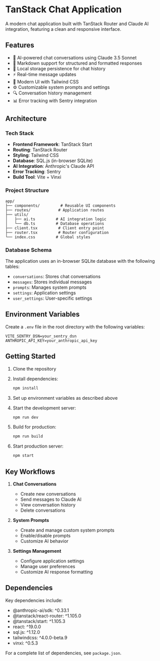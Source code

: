 # TanStack Chat Application

A modern chat application built with TanStack Router and Claude AI integration, featuring a clean and responsive interface.

## Features

- 💬 AI-powered chat conversations using Claude 3.5 Sonnet
- 📝 Markdown support for structured and formatted responses
- 💾 Local storage persistence for chat history
- ⚡ Real-time message updates
- 🎨 Modern UI with Tailwind CSS
- ⚙️ Customizable system prompts and settings
- 🔍 Conversation history management
- 📊 Error tracking with Sentry integration

## Architecture

### Tech Stack
- **Frontend Framework**: TanStack Start
- **Routing**: TanStack Router
- **Styling**: Tailwind CSS
- **Database**: SQL.js (in-browser SQLite)
- **AI Integration**: Anthropic's Claude API
- **Error Tracking**: Sentry
- **Build Tool**: Vite + Vinxi

### Project Structure
```
app/
├── components/         # Reusable UI components
├── routes/            # Application routes
├── utils/
│   ├── ai.ts         # AI integration logic
│   └── db.ts         # Database operations
├── client.tsx         # Client entry point
├── router.tsx         # Router configuration
└── index.css         # Global styles
```

### Database Schema
The application uses an in-browser SQLite database with the following tables:
- `conversations`: Stores chat conversations
- `messages`: Stores individual messages
- `prompts`: Manages system prompts
- `settings`: Application settings
- `user_settings`: User-specific settings

## Environment Variables

Create a `.env` file in the root directory with the following variables:

```env
VITE_SENTRY_DSN=your_sentry_dsn
ANTHROPIC_API_KEY=your_anthropic_api_key
```

## Getting Started

1. Clone the repository
2. Install dependencies:
   ```bash
   npm install
   ```

3. Set up environment variables as described above

4. Start the development server:
   ```bash
   npm run dev
   ```

5. Build for production:
   ```bash
   npm run build
   ```

6. Start production server:
   ```bash
   npm start
   ```

## Key Workflows

1. **Chat Conversations**
   - Create new conversations
   - Send messages to Claude AI
   - View conversation history
   - Delete conversations

2. **System Prompts**
   - Create and manage custom system prompts
   - Enable/disable prompts
   - Customize AI behavior

3. **Settings Management**
   - Configure application settings
   - Manage user preferences
   - Customize AI response formatting

## Dependencies

Key dependencies include:
- @anthropic-ai/sdk: ^0.33.1
- @tanstack/react-router: ^1.105.0
- @tanstack/start: ^1.105.3
- react: ^19.0.0
- sql.js: ^1.12.0
- tailwindcss: ^4.0.0-beta.9
- vinxi: ^0.5.3

For a complete list of dependencies, see `package.json`.
